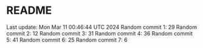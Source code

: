 # README

Last update: Mon Mar 11 00:46:44 UTC 2024
Random commit 1: 29
Random commit 2: 12
Random commit 3: 31
Random commit 4: 36
Random commit 5: 41
Random commit 6: 25
Random commit 7: 6

